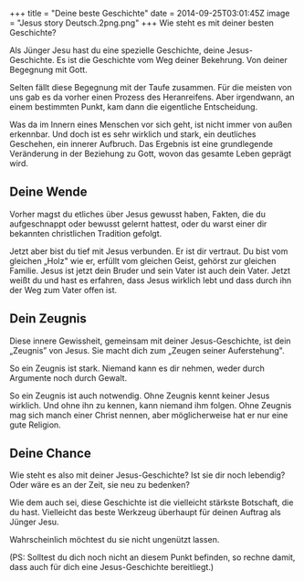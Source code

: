 +++
title = "Deine beste Geschichte"
date = 2014-09-25T03:01:45Z
image = "Jesus story Deutsch.2png.png"
+++
Wie steht es mit deiner besten Geschichte?

Als Jünger Jesu hast du eine spezielle Geschichte, deine Jesus-Geschichte. Es ist die Geschichte vom Weg deiner Bekehrung. Von deiner Begegnung mit Gott.

Selten fällt diese Begegnung mit der Taufe zusammen. Für die meisten von uns gab es da vorher einen Prozess des Heranreifens. Aber irgendwann, an einem bestimmten Punkt, kam dann die eigentliche Entscheidung.

Was da im Innern eines Menschen vor sich geht, ist nicht immer von außen erkennbar. Und doch ist es sehr wirklich und stark, ein deutliches Geschehen, ein innerer Aufbruch. Das Ergebnis ist eine grundlegende Veränderung in der Beziehung zu Gott, wovon das gesamte Leben geprägt wird.

## Deine Wende
Vorher magst du etliches über Jesus gewusst haben, Fakten, die du aufgeschnappt oder bewusst gelernt hattest, oder du warst einer dir bekannten christlichen Tradition gefolgt.

Jetzt aber bist du tief mit Jesus verbunden. Er ist dir vertraut. Du bist vom gleichen  „Holz" wie er, erfüllt vom gleichen Geist, gehörst zur gleichen Familie. Jesus ist jetzt dein Bruder und sein Vater ist auch dein Vater. Jetzt weißt du und hast es erfahren, dass Jesus wirklich lebt und dass durch ihn der Weg zum Vater offen ist.

## Dein Zeugnis
Diese innere Gewissheit, gemeinsam mit deiner Jesus-Geschichte, ist dein „Zeugnis” von Jesus. Sie macht dich zum „Zeugen seiner Auferstehung".

So ein Zeugnis ist stark. Niemand kann es dir nehmen, weder durch Argumente noch durch Gewalt.

So ein Zeugnis ist auch notwendig. Ohne Zeugnis kennt keiner Jesus wirklich. Und ohne ihn zu kennen, kann niemand ihm folgen. Ohne Zeugnis mag sich manch einer Christ nennen, aber möglicherweise hat er nur eine gute Religion.

## Deine Chance
Wie steht es also mit deiner Jesus-Geschichte? Ist sie dir noch lebendig? Oder wäre es an der Zeit, sie neu zu bedenken?

Wie dem auch sei, diese Geschichte ist die vielleicht stärkste Botschaft, die du hast. Vielleicht das beste Werkzeug überhaupt für deinen Auftrag als Jünger Jesu.

Wahrscheinlich möchtest du sie nicht ungenützt lassen.


(PS: Solltest du dich noch nicht an diesem Punkt befinden, so rechne damit, dass auch für dich eine Jesus-Geschichte bereitliegt.)
